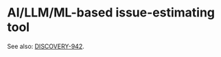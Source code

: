 # AI/LLM/ML-based issue-estimating tool

See also: [DISCOVERY-942](https://issues.redhat.com/browse/DISCOVERY-942).


